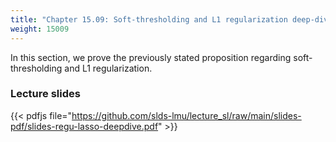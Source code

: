 ```yaml
---
title: "Chapter 15.09: Soft-thresholding and L1 regularization deep-dive"
weight: 15009
---
```

In this section, we prove the previously stated proposition regarding soft-thresholding and L1 regularization.

<!--more-->

### Lecture slides

{{< pdfjs file="https://github.com/slds-lmu/lecture_sl/raw/main/slides-pdf/slides-regu-lasso-deepdive.pdf" >}}

